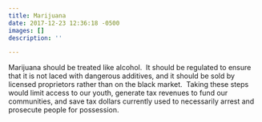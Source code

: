 ```yaml
---
title: Marijuana
date: 2017-12-23 12:36:18 -0500
images: []
description: ''

---
```

Marijuana should be treated like alcohol.  It should be regulated to ensure that it is not laced with dangerous additives, and it should be sold by licensed proprietors rather than on the black market.  Taking these steps would limit access to our youth, generate tax revenues to fund our communities, and save tax dollars currently used to necessarily arrest and prosecute people for possession.  